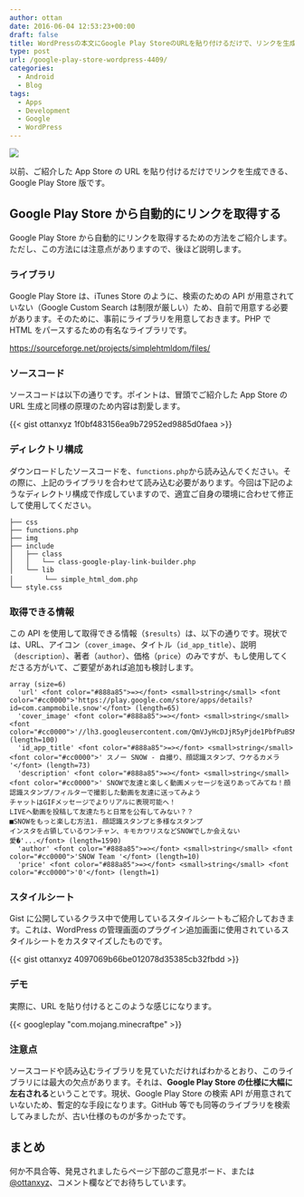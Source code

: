 ```yaml
---
author: ottan
date: 2016-06-04 12:53:23+00:00
draft: false
title: WordPressの本文にGoogle Play StoreのURLを貼り付けるだけで、リンクを生成できるようにする
type: post
url: /google-play-store-wordpress-4409/
categories:
  - Android
  - Blog
tags:
  - Apps
  - Development
  - Google
  - WordPress
---
```


![](/images/2016/06/160604-5752cc4aacb45.jpg)

以前、ご紹介した App Store の URL を貼り付けるだけでリンクを生成できる、Google Play Store 版です。

## Google Play Store から自動的にリンクを取得する

Google Play Store から自動的にリンクを取得するための方法をご紹介します。ただし、この方法には注意点がありますので、後ほど説明します。

### ライブラリ

Google Play Store は、iTunes Store のように、検索のための API が用意されていない（Google Custom Search は制限が厳しい）ため、自前で用意する必要があります。そのために、事前にライブラリを用意しておきます。PHP で HTML をパースするための有名なライブラリです。

https://sourceforge.net/projects/simplehtmldom/files/

### ソースコード

ソースコードは以下の通りです。ポイントは、冒頭でご紹介した App Store の URL 生成と同様の原理のため内容は割愛します。

{{< gist ottanxyz 1f0bf483156ea9b72952ed9885d0faea >}}

### ディレクトリ構成

ダウンロードしたソースコードを、`functions.php`から読み込んでください。その際に、上記のライブラリを合わせて読み込む必要があります。今回は下記のようなディレクトリ構成で作成していますので、適宜ご自身の環境に合わせて修正して使用してください。

    ├── css
    ├── functions.php
    ├── img
    ├── include
    │   ├── class
    │   │   └── class-google-play-link-builder.php
    │   └── lib
    │   　   └── simple_html_dom.php
    └── style.css

### 取得できる情報

この API を使用して取得できる情報（`$results`）は、以下の通りです。現状では、URL、アイコン（`cover_image`、タイトル（`id_app_title`）、説明（`description`）、著者（`author`）、価格（`price`）のみですが、もし使用してくださる方がいて、ご要望があれば追加も検討します。

    array (size=6)
      'url' <font color="#888a85">=></font> <small>string</small> <font color="#cc0000">'https://play.google.com/store/apps/details?id=com.campmobile.snow'</font> (length=65)
      'cover_image' <font color="#888a85">=></font> <small>string</small> <font color="#cc0000">'//lh3.googleusercontent.com/QmVJyHcDJjR5yPjde1PbfPuBSMNEBHdB0Q1qOEJrhMIEQ0rySmOKWxrCosQ2B0umhTE=w300'</font> (length=100)
      'id_app_title' <font color="#888a85">=></font> <small>string</small> <font color="#cc0000">' スノー SNOW - 自撮り、顔認識スタンプ、ウケるカメラ '</font> (length=73)
      'description' <font color="#888a85">=></font> <small>string</small> <font color="#cc0000">' SNOWで友達と楽しく動画メッセージを送りあってみてね！顔認識スタンプ/フィルターで撮影した動画を友達に送ってみよう
    チャットはGIFメッセージでよりリアルに表現可能へ！
    LIVEへ動画を投稿して友達たちと日常を公有してみない？？
    ■SNOWをもっと楽しむ方法1. 顔認識スタンプと多様なスタンプ
    インスタを占領しているワンチャン、キモカワリスなどSNOWでしか会えない
    愛�'...</font> (length=1590)
      'author' <font color="#888a85">=></font> <small>string</small> <font color="#cc0000">'SNOW Team '</font> (length=10)
      'price' <font color="#888a85">=></font> <small>string</small> <font color="#cc0000">'0'</font> (length=1)

### スタイルシート

Gist に公開しているクラス中で使用しているスタイルシートもご紹介しておきます。これは、WordPress の管理画面のプラグイン追加画面に使用されているスタイルシートをカスタマイズしたものです。

{{< gist ottanxyz 4097069b66be012078d35385cb32fbdd >}}

### デモ

実際に、URL を貼り付けるとこのような感じになります。

{{< googleplay "com.mojang.minecraftpe" >}}

### 注意点

ソースコードや読み込むライブラリを見ていただければわかるとおり、このライブラリには最大の欠点があります。それは、**Google Play Store の仕様に大幅に左右される**ということです。現状、Google Play Store の検索 API が用意されていないため、暫定的な手段になります。GitHub 等でも同等のライブラリを検索してみましたが、古い仕様のものが多かったです。

## まとめ

何か不具合等、発見されましたらページ下部のご意見ボード、または[@ottanxyz](https://twitter.com/ottanxyz)、コメント欄などでお待ちしています。
